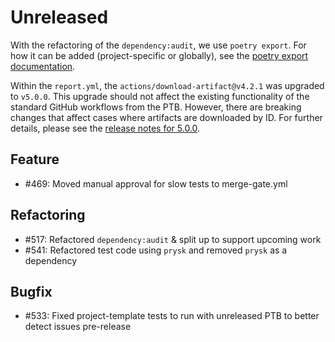 # Unreleased

With the refactoring of the `dependency:audit`, we use `poetry export`. For how it can
be added (project-specific or globally), see the
[poetry export documentation](https://github.com/python-poetry/poetry-plugin-export).

Within the `report.yml`, the `actions/download-artifact@v4.2.1` was upgraded to
`v5.0.0`. This upgrade should not affect the existing functionality of the standard
GitHub workflows from the PTB. However, there are breaking changes that affect cases
where artifacts are downloaded by ID. For further details, please see the
[release notes for 5.0.0](https://github.com/actions/download-artifact/releases/tag/v5.0.0).

## Feature

* #469: Moved manual approval for slow tests to merge-gate.yml

## Refactoring

* #517: Refactored `dependency:audit` & split up to support upcoming work
* #541: Refactored test code using `prysk` and removed `prysk` as a dependency

## Bugfix

* #533: Fixed project-template tests to run with unreleased PTB to better detect issues pre-release
